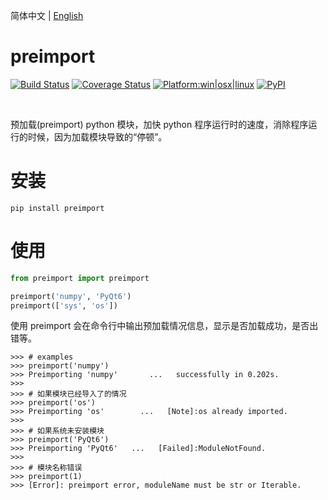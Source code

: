 简体中文 | [English](README.md)

# preimport

[![Build Status](https://travis-ci.com/hustlei/preimport.svg?branch=master)](https://travis-ci.com/hustlei/preimport)
[![Coverage Status](https://coveralls.io/repos/github/hustlei/preimport/badge.svg?branch=master)](https://coveralls.io/github/hustlei/preimport?branch=master)
[![Platform:win|osx|linux](https://hustlei.github.io/assets/badge/platform.svg)](https://travis-ci.com/hustlei/preimport)
[![PyPI](https://img.shields.io/pypi/v/preimport)](https://pypi.org/project/preimport/)

<br>

预加载(preimport) python 模块，加快 python 程序运行时的速度，消除程序运行的时候，因为加载模块导致的“停顿”。

# 安装

~~~shell
pip install preimport
~~~

# 使用

~~~python
from preimport import preimport

preimport('numpy', 'PyQt6')
preimport(['sys', 'os'])
~~~


使用 preimport 会在命令行中输出预加载情况信息，显示是否加载成功，是否出错等。

~~~
>>> # examples
>>> preimport('numpy')
>>> Preimporting 'numpy'       ...   successfully in 0.202s.
>>>
>>> # 如果模块已经导入了的情况
>>> preimport('os')
>>> Preimporting 'os'        ...   [Note]:os already imported.
>>>
>>> # 如果系统未安装模块
>>> preimport('PyQt6')
>>> Preimporting 'PyQt6'   ...   [Failed]:ModuleNotFound.
>>>
>>> # 模块名称错误
>>> preimport(1)
>>> [Error]: preimport error, moduleName must be str or Iterable.
~~~